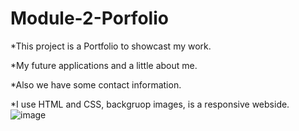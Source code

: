 # Module-2-Porfolio

*This project is a Portfolio to showcast my work. 

*My future applications and a little about me.

*Also we have some contact information.

*I use HTML and CSS, backgruop images, is a responsive webside.
![image](https://user-images.githubusercontent.com/111590453/192398252-90674bb5-6600-4f49-9979-b5fb6d176b89.png)

